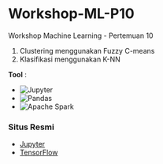 # Workshop-ML-P10
Workshop Machine Learning - Pertemuan 10
1. Clustering menggunakan Fuzzy C-means
2. Klasifikasi menggunakan K-NN

**Tool** :  
- ![Jupyter](https://img.shields.io/badge/Jupyter-white?style=for-the-badge&logo=jupyter&logoColor=Orange)  
- ![Pandas](https://img.shields.io/badge/Pandas-150458?style=for-the-badge&logo=pandas&logoColor=white)  
- ![Apache Spark](https://img.shields.io/badge/Apache%20Spark-E25A1C?style=for-the-badge&logo=apache-spark&logoColor=white)  

### Situs Resmi

- [Jupyter](https://jupyter.org/)
- [TensorFlow](https://www.tensorflow.org/)
